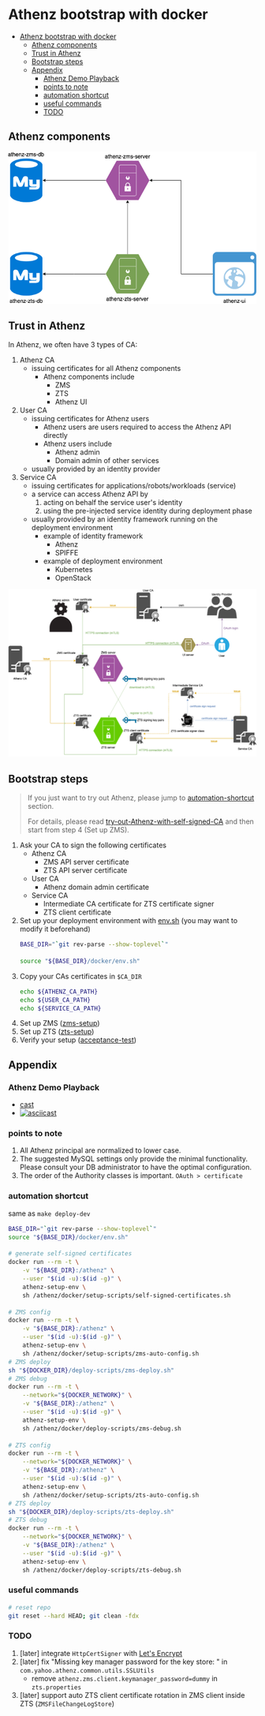 <a id="markdown-athenz-bootstrap-with-docker" name="athenz-bootstrap-with-docker"></a>
# Athenz bootstrap with docker

<!-- TOC -->

- [Athenz bootstrap with docker](#athenz-bootstrap-with-docker)
    - [Athenz components](#athenz-components)
    - [Trust in Athenz](#trust-in-athenz)
    - [Bootstrap steps](#bootstrap-steps)
    - [Appendix](#appendix)
        - [Athenz Demo Playback](#athenz-demo-playback)
        - [points to note](#points-to-note)
        - [automation shortcut](#automation-shortcut)
        - [useful commands](#useful-commands)
        - [TODO](#todo)

<!-- /TOC -->

<a id="markdown-athenz-components" name="athenz-components"></a>
## Athenz components

![Athenz-components](./images/Athenz-components.png)

<a id="markdown-trust-in-athenz" name="trust-in-athenz"></a>
## Trust in Athenz

In Athenz, we often have 3 types of CA:
1. Athenz CA
    - issuing certificates for all Athenz components
        - Athenz components include
            - ZMS
            - ZTS
            - Athenz UI
1. User CA
    - issuing certificates for Athenz users
        - Athenz users are users required to access the Athenz API directly
        - Athenz users include
            - Athenz admin
            - Domain admin of other services
    - usually provided by an identity provider
1. Service CA
    - issuing certificates for applications/robots/workloads (service)
    - a service can access Athenz API by
        1. acting on behalf the service user's identity
        1. using the pre-injected service identity during deployment phase
    - usually provided by an identity framework running on the deployment environment
        - example of identity framework
            - Athenz
            - SPIFFE
        - example of deployment environment
            - Kubernetes
            - OpenStack

![Trust-in-Athenz](./images/Trust-in-Athenz.png)

<a id="markdown-bootstrap-steps" name="bootstrap-steps"></a>
## Bootstrap steps

> If you just want to try out Athenz, please jump to [automation-shortcut](#automation-shortcut) section.
> 
> For details, please read [try-out-Athenz-with-self-signed-CA](./try-out-Athenz-with-self-signed-CA.md) and then start from step 4 (Set up ZMS).

1. Ask your CA to sign the following certificates
    - Athenz CA
        - ZMS API server certificate
        - ZTS API server certificate
    - User CA
        - Athenz domain admin certificate
    - Service CA
        - Intermediate CA certificate for ZTS certificate signer
        - ZTS client certificate
1. Set up your deployment environment with [env.sh](../env.sh) (you may want to modify it beforehand)
    ```bash
    BASE_DIR="`git rev-parse --show-toplevel`"

    source "${BASE_DIR}/docker/env.sh"
    ```
1. Copy your CAs certificates in `$CA_DIR`
    ```bash
    echo ${ATHENZ_CA_PATH}
    echo ${USER_CA_PATH}
    echo ${SERVICE_CA_PATH}
    ```
1. Set up ZMS ([zms-setup](./zms-setup.md))
1. Set up ZTS ([zts-setup](./zts-setup.md))
1. Verify your setup ([acceptance-test](./acceptance-test.md))

<a id="markdown-appendix" name="appendix"></a>
## Appendix

<a id="markdown-athenz-demo-playback" name="athenz-demo-playback"></a>
### Athenz Demo Playback
- [cast](./cast)
- [![asciicast](https://asciinema.org/a/288398.svg)](https://asciinema.org/a/288398)

<a id="markdown-points-to-note" name="points-to-note"></a>
### points to note

1. All Athenz principal are normalized to lower case.
1. The suggested MySQL settings only provide the minimal functionality. Please consult your DB administrator to have the optimal configuration.
1. The order of the Authority classes is important. `OAuth > certificate`

<a id="markdown-automation-shortcut" name="automation-shortcut"></a>
### automation shortcut

same as `make deploy-dev`
```bash
BASE_DIR="`git rev-parse --show-toplevel`"
source "${BASE_DIR}/docker/env.sh"

# generate self-signed certificates
docker run --rm -t \
    -v "${BASE_DIR}:/athenz" \
    --user "$(id -u):$(id -g)" \
    athenz-setup-env \
    sh /athenz/docker/setup-scripts/self-signed-certificates.sh

# ZMS config
docker run --rm -t \
    -v "${BASE_DIR}:/athenz" \
    --user "$(id -u):$(id -g)" \
    athenz-setup-env \
    sh /athenz/docker/setup-scripts/zms-auto-config.sh
# ZMS deploy
sh "${DOCKER_DIR}/deploy-scripts/zms-deploy.sh"
# ZMS debug
docker run --rm -t \
    --network="${DOCKER_NETWORK}" \
    -v "${BASE_DIR}:/athenz" \
    --user "$(id -u):$(id -g)" \
    athenz-setup-env \
    sh /athenz/docker/deploy-scripts/zms-debug.sh

# ZTS config
docker run --rm -t \
    --network="${DOCKER_NETWORK}" \
    -v "${BASE_DIR}:/athenz" \
    --user "$(id -u):$(id -g)" \
    athenz-setup-env \
    sh /athenz/docker/setup-scripts/zts-auto-config.sh
# ZTS deploy
sh "${DOCKER_DIR}/deploy-scripts/zts-deploy.sh"
# ZTS debug
docker run --rm -t \
    --network="${DOCKER_NETWORK}" \
    -v "${BASE_DIR}:/athenz" \
    --user "$(id -u):$(id -g)" \
    athenz-setup-env \
    sh /athenz/docker/deploy-scripts/zts-debug.sh
```

<a id="markdown-useful-commands" name="useful-commands"></a>
### useful commands

```bash
# reset repo
git reset --hard HEAD; git clean -fdx
```

<a id="markdown-todo" name="todo"></a>
### TODO

1. [later] integrate `HttpCertSigner` with [Let's Encrypt](https://letsencrypt.org/)
1. [later] fix "Missing key manager password for the key store: " in `com.yahoo.athenz.common.utils.SSLUtils`
    - remove `athenz.zms.client.keymanager_password=dummy` in `zts.properties`
1. [later] support auto ZTS client certificate rotation in ZMS client inside ZTS (`ZMSFileChangeLogStore`)
